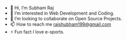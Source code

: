 - 👋 Hi, I’m Subham Raj
- 👀 I’m interested in Web Development and Coding.
- 👯 I’m looking to collaborate on Open Source Projects.                     
- 📫 How to reach me rajshubham199@gmail.com
- ⚡ Fun fact I love e-sports.

<!---
Raj2raaz/Raj2raaz is a ✨ special ✨ repository because its `README.md` (this file) appears on your GitHub profile.
You can click the Preview link to take a look at your changes.
--->


